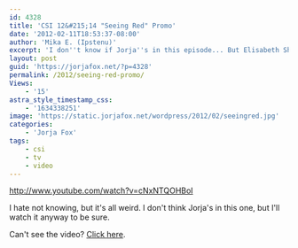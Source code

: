 ```yaml
---
id: 4328
title: 'CSI 12&#215;14 "Seeing Red" Promo'
date: '2012-02-11T18:53:37-08:00'
author: 'Mika E. (Ipstenu)'
excerpt: 'I don''t know if Jorja''s in this episode... But Elisabeth Shue is!'
layout: post
guid: 'https://jorjafox.net/?p=4328'
permalink: /2012/seeing-red-promo/
Views:
    - '15'
astra_style_timestamp_css:
    - '1634338251'
image: 'https://static.jorjafox.net/wordpress/2012/02/seeingred.jpg'
categories:
    - 'Jorja Fox'
tags:
    - csi
    - tv
    - video
---
```


http://www.youtube.com/watch?v=cNxNTQOHBoI

I hate not knowing, but it's all weird. I don't think Jorja's in this one, but I'll watch it anyway to be sure.

Can't see the video? <a href="http://www.youtube.com/watch?v=JH5MVH-eXUw">Click here</a>.
